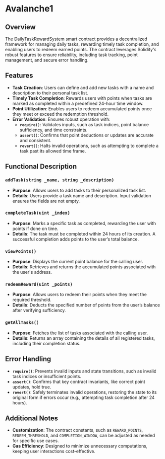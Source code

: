 # Avalanche1

## Overview

The DailyTaskRewardSystem smart contract provides a decentralized framework for managing daily tasks, rewarding timely task completion, and enabling users to redeem earned points. The contract leverages Solidity's robust features to ensure reliability, including task tracking, point management, and secure error handling.

## Features

- **Task Creation**: Users can define and add new tasks with a name and description to their personal task list.
- **Timely Task Completion**: Rewards users with points when tasks are marked as completed within a predefined 24-hour time window.
- **Point Utilization**: Enables users to redeem accumulated points once they meet or exceed the redemption threshold.
- **Error Validation**: Ensures robust operation with:
  - **`require()`**: Validates inputs, such as task indices, point balance sufficiency, and time constraints.
  - **`assert()`**: Confirms that point deductions or updates are accurate and consistent.
  - **`revert()`**: Halts invalid operations, such as attempting to complete a task past its allowed time frame.

## Functional Description

### `addTask(string _name, string _description)`
- **Purpose**: Allows users to add tasks to their personalized task list.
- **Details**: Users provide a task name and description. Input validation ensures the fields are not empty.

### `completeTask(uint _index)`
- **Purpose**: Marks a specific task as completed, rewarding the user with points if done on time.
- **Details**: The task must be completed within 24 hours of its creation. A successful completion adds points to the user’s total balance.

### `viewPoints()`
- **Purpose**: Displays the current point balance for the calling user.
- **Details**: Retrieves and returns the accumulated points associated with the user's address.

### `redeemReward(uint _points)`
- **Purpose**: Allows users to redeem their points when they meet the required threshold.
- **Details**: Deducts the specified number of points from the user’s balance after verifying sufficiency.

### `getAllTasks()`
- **Purpose**: Fetches the list of tasks associated with the calling user.
- **Details**: Returns an array containing the details of all registered tasks, including their completion status.

## Error Handling

- **`require()`**: Prevents invalid inputs and state transitions, such as invalid task indices or insufficient points.
- **`assert()`**: Confirms that key contract invariants, like correct point updates, hold true.
- **`revert()`**: Safely terminates invalid operations, restoring the state to its original form if errors occur (e.g., attempting task completion after 24 hours).

## Additional Notes

- **Customization**: The contract constants, such as `REWARD_POINTS`, `REDEEM_THRESHOLD`, and `COMPLETION_WINDOW`, can be adjusted as needed for specific use cases.
- **Gas Efficiency**: Designed to minimize unnecessary computations, keeping user interactions cost-effective.
